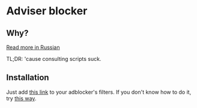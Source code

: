 # Adviser blocker

## Why?

[Read more in Russian](http://igoradamenko.com/blog/all/advblock/)

TL;DR: 'cause consulting scripts suck.

## Installation

Just add [this link](https://raw.githubusercontent.com/igoradamenko/advblock/master/filters.txt) to your adblocker's filters. If you don't know how to do it, try [this way](https://www.google.com/search?q=how+to+add+filter+to+%5Byour+adblocker+name%5D).